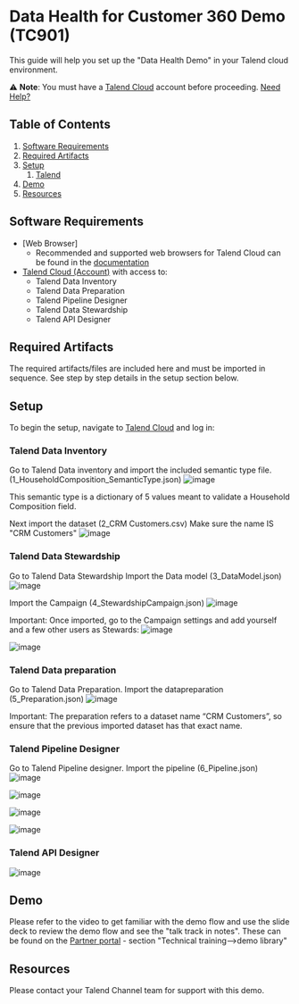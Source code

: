 # Data Health for Customer 360 Demo (TC901)

This guide will help you set up the "Data Health Demo" in your Talend cloud environment.

:warning: **Note**: You must have a [Talend Cloud](https://auth.us.cloud.talend.com/) account before proceeding. [Need Help?](#resources)

## Table of Contents

1. [Software Requirements](#softwarerequirements)
2. [Required Artifacts](#requiredartifacts)
3. [Setup](#setup)
   1. [Talend](#)
4. [Demo](#demo)
5. [Resources](#resources)

## Software Requirements <a name="softwarerequirements"></a>

- [Web Browser]
  - Recommended and supported web browsers for Talend Cloud can be found in the [documentation](https://help.talend.com/r/en-US/Cloud/installation-guide-linux/compatible-web-browsers)
- [Talend Cloud (Account)](https://auth.us.cloud.talend.com/) with access to:
  - Talend Data Inventory
  - Talend Data Preparation
  - Talend Pipeline Designer
  - Talend Data Stewardship
  - Talend API Designer

## Required Artifacts <a name="requiredartifacts"></a>

The required artifacts/files are included here and must be imported in sequence. See step by step details in the setup section below.


## Setup <a name="setup"></a>

To begin the setup, navigate to [Talend Cloud](https://auth.us.cloud.talend.com/) and log in:

### Talend Data Inventory
Go to Talend Data inventory and import the included semantic type file. (1_HouseholdComposition_SemanticType.json)
![image](https://user-images.githubusercontent.com/34091317/128995255-2cbc36cc-c55e-4cfa-874e-3831f3d62762.png)

This semantic type is a dictionary of 5 values meant to validate a Household Composition field.

Next import the dataset (2_CRM Customers.csv)
Make sure the name IS "CRM Customers" 
![image](https://user-images.githubusercontent.com/34091317/128995579-676c0c13-4aa8-4b25-bb5c-b959a8cefa3a.png)

### Talend Data Stewardship
Go to Talend Data Stewardship
Import the Data model (3_DataModel.json)
![image](https://user-images.githubusercontent.com/34091317/128996344-5119cc6d-0e5a-4d09-aac7-e0c76a40aff5.png)

Import the Campaign (4_StewardshipCampaign.json)
![image](https://user-images.githubusercontent.com/34091317/128996432-ce28c632-19d1-4d9f-ac17-c9bbc50fcf72.png)

Important:
Once imported, go to the Campaign settings and add yourself and a few other users as Stewards:
![image](https://user-images.githubusercontent.com/34091317/128996852-f2fa3834-e38a-4ef4-a879-8a8bb1e5dde8.png)

![image](https://user-images.githubusercontent.com/34091317/128996876-ecb2b4f4-578b-4be2-be4a-d0e21bbf56e8.png)


### Talend Data preparation
Go to Talend Data Preparation.
Import the datapreparation (5_Preparation.json)
![image](https://user-images.githubusercontent.com/34091317/128997420-30f1faa5-7e4d-4989-b5e0-a6502c0726ba.png)

Important:
The preparation refers to a dataset name “CRM Customers”, so ensure that the previous imported dataset has that exact name.

### Talend Pipeline Designer
Go to Talend Pipeline designer.
Import the pipeline (6_Pipeline.json)
![image](https://user-images.githubusercontent.com/34091317/128997872-2c6f0669-286f-43f1-b48d-d99ff199ddb6.png)

![image](https://user-images.githubusercontent.com/34091317/128997902-dbf7a639-77d3-4a3e-88f5-921a2a25314d.png)

![image](https://user-images.githubusercontent.com/34091317/128997917-f8c578a0-4b7e-4157-983e-cd17c4a1a5dd.png)

![image](https://user-images.githubusercontent.com/34091317/128997953-ee3792c9-1489-4210-88d5-7f091bd7eabc.png)

### Talend API Designer

![image](https://user-images.githubusercontent.com/34091317/128998013-4f52cb08-56a4-4684-a5e8-f6cb426b609d.png)


## Demo <a name="demo"></a>

Please refer to the video to get familiar with the demo flow and use the slide deck to review the demo flow and see the "talk track in notes".
These can be found on the [Partner portal](https://www.talendpartners.com) - section "Technical training-->demo library"


## Resources <a name="resources"></a>

Please contact your Talend Channel team for support with this demo.
